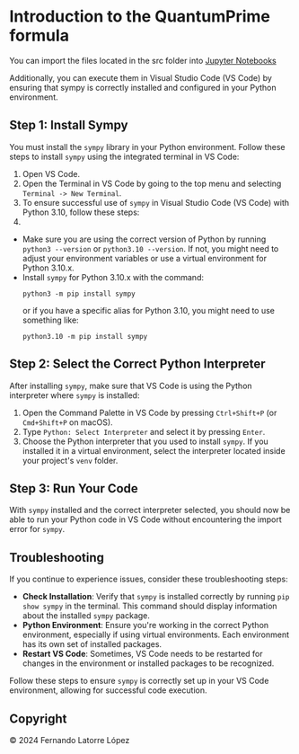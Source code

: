 
# Introduction to the QuantumPrime formula

You can import the files located in the src folder into [Jupyter Notebooks](https://jupyter.org/try-jupyter/lab/index.html)

Additionally, you can execute them in Visual Studio Code (VS Code) by ensuring that sympy is correctly installed and configured in your Python environment.

## Step 1: Install Sympy

You must install the `sympy` library in your Python environment. Follow these steps to install `sympy` using the integrated terminal in VS Code:

1. Open VS Code.
2. Open the Terminal in VS Code by going to the top menu and selecting `Terminal -> New Terminal`.
3. To ensure successful use of `sympy` in Visual Studio Code (VS Code) with Python 3.10, follow these steps:
4. 
- Make sure you are using the correct version of Python by running `python3 --version` or `python3.10 --version`. If not, you might need to adjust your environment variables or use a virtual environment for Python 3.10.x.
- Install `sympy` for Python 3.10.x with the command:
  ```
  python3 -m pip install sympy
  ```
  or if you have a specific alias for Python 3.10, you might need to use something like:
  ```
  python3.10 -m pip install sympy
  ```


## Step 2: Select the Correct Python Interpreter

After installing `sympy`, make sure that VS Code is using the Python interpreter where `sympy` is installed:

1. Open the Command Palette in VS Code by pressing `Ctrl+Shift+P` (or `Cmd+Shift+P` on macOS).
2. Type `Python: Select Interpreter` and select it by pressing `Enter`.
3. Choose the Python interpreter that you used to install `sympy`. If you installed it in a virtual environment, select the interpreter located inside your project's `venv` folder.

## Step 3: Run Your Code

With `sympy` installed and the correct interpreter selected, you should now be able to run your Python code in VS Code without encountering the import error for `sympy`.

## Troubleshooting

If you continue to experience issues, consider these troubleshooting steps:

- **Check Installation**: Verify that `sympy` is installed correctly by running `pip show sympy` in the terminal. This command should display information about the installed `sympy` package.
- **Python Environment**: Ensure you're working in the correct Python environment, especially if using virtual environments. Each environment has its own set of installed packages.
- **Restart VS Code**: Sometimes, VS Code needs to be restarted for changes in the environment or installed packages to be recognized.

Follow these steps to ensure `sympy` is correctly set up in your VS Code environment, allowing for successful code execution.

## Copyright

© 2024 Fernando Latorre López